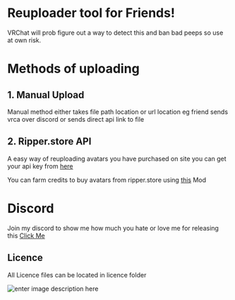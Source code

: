 # Reuploader tool for Friends!
VRChat will prob figure out a way to detect this and ban bad peeps so use at own risk.

# Methods of uploading
## 1. Manual Upload
Manual method either takes file path location or url location eg friend sends vrca over discord or sends direct api link to file

## 2. Ripper.store API
A easy way of reuploading avatars you have purchased on site
you can get your api key from [here](https://ripper.store/clientarea)

You can farm credits to buy avatars from ripper.store using [this](https://github.com/CodeAngel3/RipperStoreCredits) Mod

# Discord

Join my discord to show me how much you hate or love me for releasing this
[Click Me](https://discord.gg/uBQ2256Td8)

## Licence
All Licence files can be located in licence folder

![enter image description here](https://media.discordapp.net/attachments/854410284038750218/917120140800315443/JyK1uc9E.gif)
